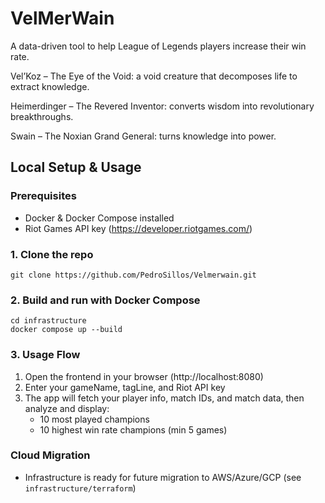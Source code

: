 # VelMerWain
A data-driven tool to help League of Legends players increase their win rate. 

Vel’Koz – The Eye of the Void: a void creature that decomposes life to extract knowledge.

Heimerdinger – The Revered Inventor: converts wisdom into revolutionary breakthroughs.

Swain – The Noxian Grand General: turns knowledge into power.

## Local Setup & Usage

### Prerequisites
- Docker & Docker Compose installed
- Riot Games API key (https://developer.riotgames.com/)

### 1. Clone the repo

```
git clone https://github.com/PedroSillos/Velmerwain.git
```

### 2. Build and run with Docker Compose

```
cd infrastructure
docker compose up --build
```

### 3. Usage Flow
1. Open the frontend in your browser (http://localhost:8080)
2. Enter your gameName, tagLine, and Riot API key
3. The app will fetch your player info, match IDs, and match data, then analyze and display:
	- 10 most played champions
	- 10 highest win rate champions (min 5 games)

### Cloud Migration
- Infrastructure is ready for future migration to AWS/Azure/GCP (see `infrastructure/terraform`)
